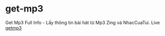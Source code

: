 # get-mp3
Get Mp3 Full Info - Lấy thông tin bài hát từ Mp3 Zing và NhacCuaTui. Live [getmp3](http://d3l.pe.hu/getmp3/)